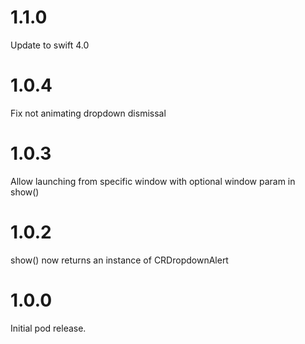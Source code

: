 # 1.1.0

Update to swift 4.0

# 1.0.4

Fix not animating dropdown dismissal

# 1.0.3

Allow launching from specific window with optional window param in show()

# 1.0.2

show() now returns an instance of CRDropdownAlert

# 1.0.0

Initial pod release.
